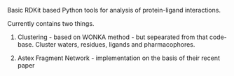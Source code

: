 
Basic RDKit based Python tools for analysis of protein-ligand interactions.

Currently contains two things.

1. Clustering - based on WONKA method - but sepearated from that code-base. Cluster waters, residues, ligands and pharmacophores.

2. Astex Fragment Network - implementation on the basis of their recent paper
